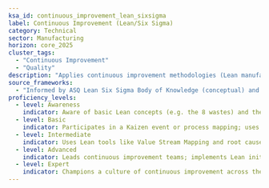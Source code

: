 ```yaml
---
ksa_id: continuous_improvement_lean_sixsigma
label: Continuous Improvement (Lean/Six Sigma)
category: Technical
sector: Manufacturing
horizon: core_2025
cluster_tags:
  - "Continuous Improvement"
  - "Quality"
description: "Applies continuous improvement methodologies (Lean manufacturing principles and Six Sigma techniques) to eliminate waste, improve process efficiency, and reduce defects in production processes."
source_frameworks:
  - "Informed by ASQ Lean Six Sigma Body of Knowledge (conceptual) and public domain Lean guides:contentReference[oaicite:226]{index=226}:contentReference[oaicite:227]{index=227}"
proficiency_levels:
  - level: Awareness
    indicator: Aware of basic Lean concepts (e.g. the 8 wastes) and the idea of reducing waste and variability.
  - level: Basic
    indicator: Participates in a Kaizen event or process mapping; uses simple 5S techniques to organize a workspace; follows a standard operating procedure and notices obvious wasteful steps.
  - level: Intermediate
    indicator: Uses Lean tools like Value Stream Mapping and root cause analysis (5 Whys) to identify inefficiencies; applies Six Sigma basics (e.g. calculates a process defect rate); contributes to improvement projects that streamline workflow or reduce scrap.
  - level: Advanced
    indicator: Leads continuous improvement teams; implements Lean initiatives such as pull systems/Kanban, SMED (quick changeovers), or visual management; utilizes Six Sigma’s DMAIC approach with data analysis to reduce variation and achieve measurable quality gains (e.g. hits a Six Sigma level for critical processes).
  - level: Expert
    indicator: Champions a culture of continuous improvement across the organization; integrates Lean Six Sigma into strategic objectives; mentors others (Black Belt level expertise) in methodology; achieves significant cost and quality improvements that transform processes and are benchmarked by industry peers.
---
```

